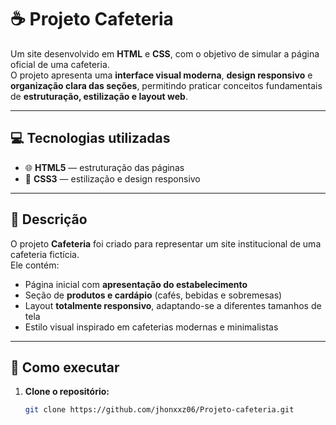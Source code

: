 # ☕ Projeto Cafeteria  

Um site desenvolvido em **HTML** e **CSS**, com o objetivo de simular a página oficial de uma cafeteria.  
O projeto apresenta uma **interface visual moderna**, **design responsivo** e **organização clara das seções**, permitindo praticar conceitos fundamentais de **estruturação, estilização e layout web**.  

---

## 💻 Tecnologias utilizadas  

- 🌐 **HTML5** — estruturação das páginas  
- 🎨 **CSS3** — estilização e design responsivo   

---

## 📜 Descrição  

O projeto **Cafeteria** foi criado para representar um site institucional de uma cafeteria fictícia.  
Ele contém:  

- Página inicial com **apresentação do estabelecimento**  
- Seção de **produtos e cardápio** (cafés, bebidas e sobremesas)  
- Layout **totalmente responsivo**, adaptando-se a diferentes tamanhos de tela  
- Estilo visual inspirado em cafeterias modernas e minimalistas  

---

## 🚀 Como executar  

1. **Clone o repositório:**  
   ```bash
   git clone https://github.com/jhonxxz06/Projeto-cafeteria.git
